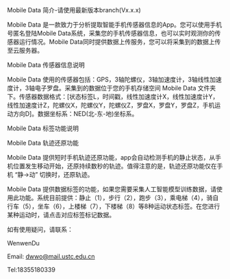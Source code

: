 Mobile Data 简介-请使用最新版本branch(Vx.x.x)

Mobile Data 是一款致力于分析提取智能手机传感器信息的App。您可以使用手机号匿名登陆Mobile Data系统，采集您的手机传感器信息，也可以实时观测你的传感器运行情况。Mobile Data同时提供数据上传服务，您可以将采集到的数据上传至云服务器。

Mobile Data 传感器信息说明

Mobile Data 使用的传感器包括：GPS，3轴陀螺仪，3轴加速度计，3轴线性加速度计，3轴电子罗盘。采集到的数据位于您的手机存储空间 Mobile Data 文件夹下。传感器数据格式：[状态标签L，时间戳，线性加速度计X，线性加速度计Y，线性加速度计Z，陀螺仪X，陀螺仪Y，陀螺仪Z，罗盘X，罗盘Y，罗盘Z，手机运动方向D]。数据坐标系：NED(北-东-地)坐标系。

Mobile Data 标签功能说明

Mobile Data 轨迹还原功能

Mobile Data 提供短时手机轨迹还原功能，app会自动检测手机的静止状态，从手机位置发生移动开始，还原持续数秒的轨迹。值得注意的是，轨迹还原功能仅在手机 “静->动” 切换时，还原轨迹。

Mobile Data 提供数据标签的功能，如果您需要采集人工智能模型训练数据，请使用此功能。系统目前提供：静止（1），步行（2），跑步（3），乘电梯（4），骑自行车（5），坐车（6），上楼梯（7），下楼梯（8）等8种运动状态标签。在您进行某种运动时，请点击对应标签标记数据。

如有使用疑问，请联系：

WenwenDu

Email: dwwo@mail.ustc.edu.cn

Tel:18355180339
